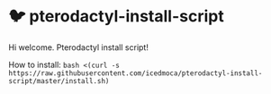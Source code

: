 
# :bird: pterodactyl-install-script
Hi welcome.
Pterodactyl install script!

How to install: `bash <(curl -s https://raw.githubusercontent.com/icedmoca/pterodactyl-install-script/master/install.sh)`
